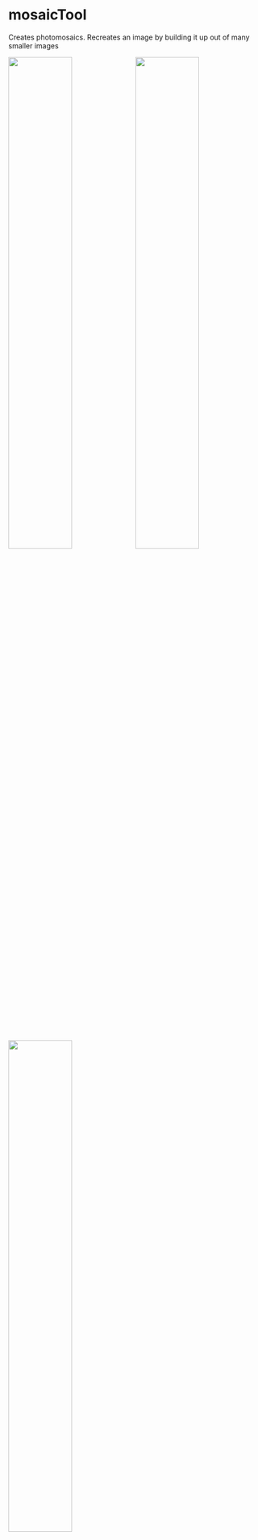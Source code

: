 # mosaicTool
Creates photomosaics. Recreates an image by building it up out of many smaller images

<img src="/images/mosaicA.bmp" width=50%/><img src="/images/mosaicB.bmp" width=50%/>
<img src="/images/mosaicC.bmp" width=50%/>

### Supports:
* Area lights
* Sphere lights
* OBJ polygon geometry
* Ljcambert diffuse surfaces
* Specular Surfaces
* Homogeneous, isotropic participating media
* Homogoenous, isotropic subsurface scattering

### Dependencies:
* ImageMagick
* jc_voronoi (https://github.com/JCash/voronoi)

### Usage:
```
mosaicTool.exe -image main.jpg -library library -numtiles 2000 -mosaicwidth 1024 -pattern regular -cheat 0.5 -libVariants 8 -libVariation 0.5
```

Parameter | Meaning
----------|----------
image | The main mage for the mosaic
library | A directory of images that will be used as small tiles in the mosaic
numtiles | The (approx) number of tiles which will form the mosaic
mosaicwidth | The width (in pixels) of the mosaic
pattern | The pattern layout of tiles ('regular', 'voronoi' or 'varyingvoronoi'
cheat | How much to tint the tiles to make them match the colour of the main image
libVariants | How many variants of each library image to create (each variant is scaled, rotated & tinted differently)
libVariation | How much scale & tint adjustment to apply to each library variant
